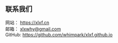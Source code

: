 


## 联系我们

网站： https://xlxf.cn   
邮箱： xlxwhy@gmail.com   
GitHub:  https://github.com/whimpark/xlxf.github.io   






















